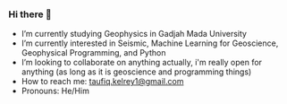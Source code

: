 ### Hi there 👋
- I’m currently studying Geophysics in Gadjah Mada University
- I’m currently interested in Seismic, Machine Learning for Geoscience, Geophysical Programming, and Python
- I’m looking to collaborate on anything actually, i'm really open for anything (as long as it is geoscience and programming things)
- How to reach me: taufiq.kelrey1@gmail.com
- Pronouns: He/Him

<!--
**kelreeeeey/kelreeeeey** is a ✨ _special_ ✨ repository because its `README.md` (this file) appears on your GitHub profile.
-->

